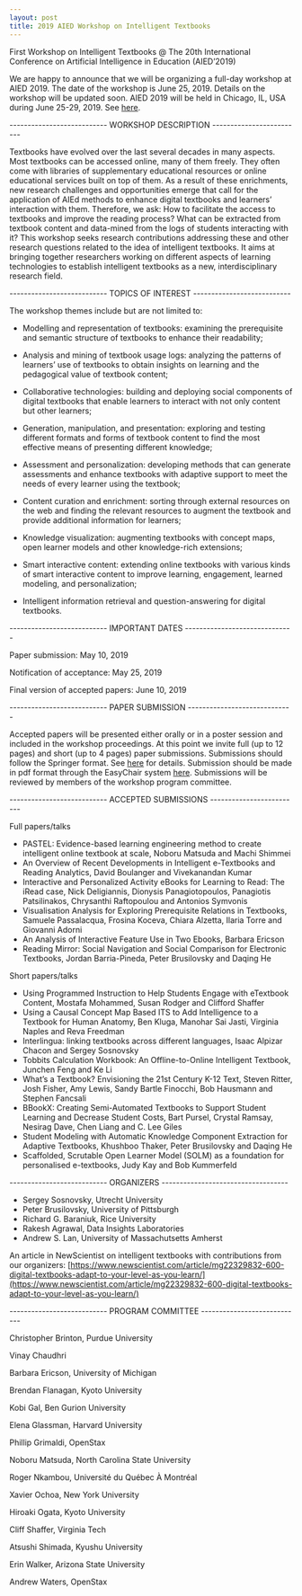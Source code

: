 ```yaml
---
layout: post
title: 2019 AIED Workshop on Intelligent Textbooks
---
```


First Workshop on Intelligent Textbooks
@ The 20th International Conference on Artificial Intelligence in Education (AIED’2019)

We are happy to announce that we will be organizing a full-day workshop at AIED 2019. The date of the workshop is June 25, 2019. Details on the workshop will be updated soon. AIED 2019 will be held in Chicago, IL, USA during June 25-29, 2019.  See [here](https://caed-lab.com/aied2019/index.html).

--------------------------- WORKSHOP DESCRIPTION -------------------------

Textbooks have evolved over the last several decades in many aspects. Most textbooks can be 
accessed online, many of them freely. They often come with libraries of supplementary educational 
resources or online educational services built on top of them. As a result of these enrichments, 
new research challenges and opportunities emerge that call for the application of AIEd methods 
to enhance digital textbooks and learners’ interaction with them. Therefore, we ask: How to 
facilitate the access to textbooks and improve the reading process? What can be extracted from 
textbook content and data-mined from the logs of students interacting with it? This workshop seeks 
research contributions addressing these and other research questions related to the idea of 
intelligent textbooks. It aims at bringing together researchers working on different aspects of 
learning technologies to establish intelligent textbooks as a new, interdisciplinary research field.

--------------------------- TOPICS OF INTEREST --------------------------- 

The workshop themes include but are not limited to:

* Modelling and representation of textbooks: examining the prerequisite and semantic structure of 
textbooks to enhance their readability;

* Analysis and mining of textbook usage logs: analyzing the patterns of learners’ use of textbooks 
to obtain insights on learning and the pedagogical value of textbook content;

* Collaborative technologies: building and deploying social components of digital textbooks that 
enable learners to interact with not only content but other learners;

* Generation, manipulation, and presentation: exploring and testing different formats and forms of 
textbook content to find the most effective means of presenting different knowledge;

* Assessment and personalization: developing methods that can generate assessments and enhance 
textbooks with adaptive support to meet the needs of every learner using the textbook;

* Content curation and enrichment: sorting through external resources on the web and finding the 
relevant resources to augment the textbook and provide additional information for learners;   

* Knowledge visualization: augmenting textbooks with concept maps, open learner models and other 
knowledge-rich extensions;

* Smart interactive content: extending online textbooks with various kinds of smart interactive 
content to improve learning, engagement, learned modeling, and personalization;

* Intelligent information retrieval and question-answering for digital textbooks.


--------------------------- IMPORTANT DATES ------------------------------ 

Paper submission:  May 10, 2019

Notification of acceptance: May 25, 2019

Final version of accepted papers: June 10, 2019

--------------------------- PAPER SUBMISSION -----------------------------
                         
Accepted papers will be presented either orally or in a poster session and included in the workshop proceedings. 
At this point we invite full (up to 12 pages) and short (up to 4 pages) paper submissions.
Submissions should follow the Springer format.
See [here](https://www.springer.com/computer/lncs?SGWID=0-164-6-793341-0) for details.
Submission should be made in pdf format through the EasyChair system [here](https://easychair.org/conferences/?conf=intelligenttextbooks).
Submissions will be reviewed by members of the workshop program committee.

--------------------------- ACCEPTED SUBMISSIONS -------------------------

Full papers/talks
* PASTEL: Evidence-based learning engineering method to create intelligent online textbook at scale, Noboru Matsuda and Machi Shimmei
* An Overview of Recent Developments in Intelligent e-Textbooks and Reading Analytics, David Boulanger and Vivekanandan Kumar
* Interactive and Personalized Activity eBooks for Learning to Read: The iRead case, Nick Deligiannis, Dionysis Panagiotopoulos, Panagiotis Patsilinakos, Chrysanthi Raftopoulou and Antonios Symvonis
* Visualisation Analysis for Exploring Prerequisite Relations in Textbooks, 	Samuele Passalacqua, Frosina Koceva, Chiara Alzetta, Ilaria Torre and Giovanni Adorni
* An Analysis of Interactive Feature Use in Two Ebooks, Barbara Ericson
* Reading Mirror: Social Navigation and Social Comparison for Electronic Textbooks, Jordan Barria-Pineda, Peter Brusilovsky and Daqing He

Short papers/talks
* Using Programmed Instruction to Help Students Engage with eTextbook Content, Mostafa Mohammed, Susan Rodger and Clifford Shaffer
* Using a Causal Concept Map Based ITS to Add Intelligence to a Textbook for Human Anatomy, Ben Kluga, Manohar Sai Jasti, Virginia Naples and Reva Freedman
* Interlingua: linking textbooks across different languages, Isaac Alpizar Chacon and Sergey Sosnovsky
* Tobbits Calculation Workbook: An Offline-to-Online Intelligent Textbook, Junchen Feng and Ke Li
* What’s a Textbook? Envisioning the 21st Century K-12 Text, Steven Ritter, Josh Fisher, Amy Lewis, Sandy Bartle Finocchi, Bob Hausmann and Stephen Fancsali
* BBookX: Creating Semi-Automated Textbooks to Support Student Learning and Decrease Student Costs, Bart Pursel, Crystal Ramsay, Nesirag Dave, Chen Liang and C. Lee Giles
* Student Modeling with Automatic Knowledge Component Extraction for Adaptive Textbooks, 	Khushboo Thaker, Peter Brusilovsky and Daqing He
* Scaffolded, Scrutable Open Learner Model (SOLM) as a foundation for personalised e-textbooks, Judy Kay and Bob Kummerfeld


--------------------------- ORGANIZERS -----------------------------------

* Sergey Sosnovsky, Utrecht University
* Peter Brusilovsky, University of Pittsburgh
* Richard G. Baraniuk, Rice University 
* Rakesh Agrawal, Data Insights Laboratories
* Andrew S. Lan, University of Massachutsetts Amherst

An article in NewScientist on intelligent textbooks with contributions from our organizers:
[https://www.newscientist.com/article/mg22329832-600-digital-textbooks-adapt-to-your-level-as-you-learn/](https://www.newscientist.com/article/mg22329832-600-digital-textbooks-adapt-to-your-level-as-you-learn/)

--------------------------- PROGRAM COMMITTEE ----------------------------

Christopher	Brinton, Purdue University

Vinay	Chaudhri

Barbara	Ericson, University of Michigan

Brendan	Flanagan, Kyoto University

Kobi Gal, Ben Gurion University

Elena	Glassman, Harvard University

Phillip Grimaldi, OpenStax

Noboru	Matsuda, North Carolina State University

Roger	Nkambou, Université du Québec À Montréal

Xavier Ochoa, New York University

Hiroaki	Ogata, Kyoto University

Cliff	Shaffer, Virginia Tech

Atsushi Shimada, Kyushu University

Erin Walker, Arizona State University

Andrew Waters, OpenStax


